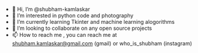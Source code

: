 - 👋 Hi, I’m @shubham-kamlaskar
- 👀 I’m interested in python code and photography
- 🌱 I’m currently learning Tkinter and machine learning alogorithms
- 💞️ I’m looking to collaborate on any open source projects
- 📫 How to reach me , you can reach me at shubham.kamlaskar@gmail.com (gmail) or who_is_shubham (instagram)

<!---
shubham-kamlaskar/shubham-kamlaskar is a ✨ special ✨ repository because its `README.md` (this file) appears on your GitHub profile.
You can click the Preview link to take a look at your changes.
--->
